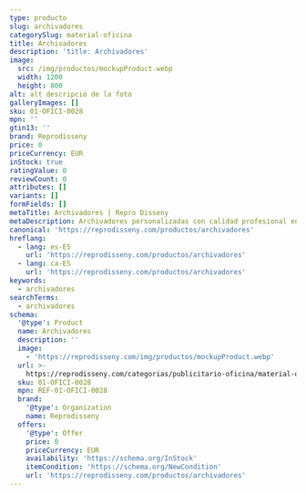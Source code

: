 ```yaml
---
type: producto
slug: archivadores
categorySlug: material-oficina
title: Archivadores
description: 'title: Archivadores'
image:
  src: /img/productos/mockupProduct.webp
  width: 1200
  height: 800
alt: alt descripció de la foto
galleryImages: []
sku: 01-OFICI-0028
mpn: ''
gtin13: ''
brand: Reprodisseny
price: 0
priceCurrency: EUR
inStock: true
ratingValue: 0
reviewCount: 0
attributes: []
variants: []
formFields: []
metaTitle: Archivadores | Repro Disseny
metaDescription: Archivadores personalizadas con calidad profesional en Cataluña.
canonical: 'https://reprodisseny.com/productos/archivadores'
hreflang:
  - lang: es-ES
    url: 'https://reprodisseny.com/productos/archivadores'
  - lang: ca-ES
    url: 'https://reprodisseny.com/productos/archivadores'
keywords:
  - archivadores
searchTerms:
  - archivadores
schema:
  '@type': Product
  name: Archivadores
  description: ''
  image:
    - 'https://reprodisseny.com/img/productos/mockupProduct.webp'
  url: >-
    https://reprodisseny.com/categorias/publicitario-oficina/material-oficina/archivadores
  sku: 01-OFICI-0028
  mpn: REF-01-OFICI-0028
  brand:
    '@type': Organization
    name: Reprodisseny
  offers:
    '@type': Offer
    price: 0
    priceCurrency: EUR
    availability: 'https://schema.org/InStock'
    itemCondition: 'https://schema.org/NewCondition'
    url: 'https://reprodisseny.com/productos/archivadores'
---
```


